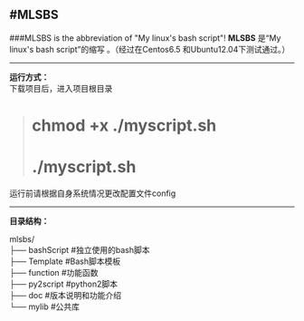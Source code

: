 #MLSBS
---
###MLSBS is the abbreviation of "My linux's bash script"!
**MLSBS** 是“My linux's bash script”的缩写 。（经过在Centos6.5 和Ubuntu12.04下测试通过。）  

---
**运行方式：**  
下载项目后，进入项目根目录  
 >  # chmod +x ./myscript.sh  
 >  # ./myscript.sh  

运行前请根据自身系统情况更改配置文件config  

---

**目录结构：**

mlsbs/  
├── bashScript #独立使用的bash脚本    
├── Template #Bash脚本模板  
├── function #功能函数  
├── py2script #python2脚本  
├── doc #版本说明和功能介绍  
└── mylib #公共库

